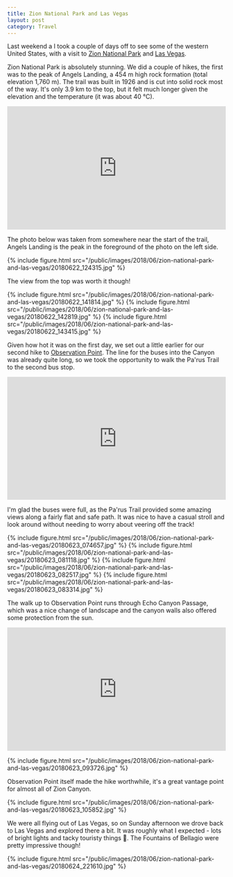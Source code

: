 ```yaml
---
title: Zion National Park and Las Vegas
layout: post
category: Travel
---
```


<style>.embed-container { position: relative; padding-bottom: 56.25%; height: 0; overflow: hidden; max-width: 100%; } .embed-container iframe, .embed-container object, .embed-container embed { position: absolute; top: 0; left: 0; width: 100%; height: 100%; }</style>

Last weekend a I took a couple of days off to see some of the western United
States, with a visit to [Zion National
Park](https://en.wikipedia.org/wiki/Zion_National_Park) and [Las
Vegas](https://en.wikipedia.org/wiki/Las_Vegas).

Zion National Park is absolutely stunning. We did a couple of hikes, the first
was to the peak of Angels Landing, a 454 m high rock formation (total elevation
1,760 m). The trail was built in 1926 and is cut into solid rock most of the
way. It's only 3.9 km to the top, but it felt much longer given the elevation
and the temperature (it was about 40 °C).

<div class='embed-container'>
  <iframe
    frameborder='0'
    allowtransparency='true'
    scrolling='no'
    src='https://www.strava.com/activities/1657750517/embed/9db6088168e13072810be6087f41781930c9bd25'>
  </iframe>
</div>

The photo below was taken from somewhere near the start of the trail, Angels
Landing is the peak in the foreground of the photo on the left side.

{% include figure.html src="/public/images/2018/06/zion-national-park-and-las-vegas/20180622_124315.jpg" %}

The view from the top was worth it though!

{% include figure.html src="/public/images/2018/06/zion-national-park-and-las-vegas/20180622_141814.jpg" %}
{% include figure.html src="/public/images/2018/06/zion-national-park-and-las-vegas/20180622_142819.jpg" %}
{% include figure.html src="/public/images/2018/06/zion-national-park-and-las-vegas/20180622_143415.jpg" %}

Given how hot it was on the first day, we set out a little earlier for our
second hike to [Observation
Point](https://utah.com/hiking/zion-national-park/observation-point-trail). The
line for the buses into the Canyon was already quite long, so we took the
opportunity to walk the Pa'rus Trail to the second bus stop.


<div class='embed-container'>
  <iframe
    frameborder='0'
    allowfullscreen
    src="https://www.google.com/maps/embed/v1/directions?key=AIzaSyD6cA8LWv7uQJ1xjY-0JRY5EUZmYQ4c5tM&mode=walking&maptype=satellite&waypoints=37.206516,-112.979377|37.212537,-112.976610&origin=37.2018188,-112.9867853&destination=37.2181360,-112.9740688">
  </iframe>
</div>

<p></p>

I'm glad the buses were full, as the Pa'rus Trail provided some amazing views
along a fairly flat and safe path. It was nice to have a casual stroll and look
around without needing to worry about veering off the track!

{% include figure.html src="/public/images/2018/06/zion-national-park-and-las-vegas/20180623_074657.jpg" %}
{% include figure.html src="/public/images/2018/06/zion-national-park-and-las-vegas/20180623_081118.jpg" %}
{% include figure.html src="/public/images/2018/06/zion-national-park-and-las-vegas/20180623_082517.jpg" %}
{% include figure.html src="/public/images/2018/06/zion-national-park-and-las-vegas/20180623_083314.jpg" %}

The walk up to Observation Point runs through Echo Canyon Passage, which was a
nice change of landscape and the canyon walls also offered some protection from
the sun.


<div class='embed-container'>
  <iframe
    frameborder='0'
    allowtransparency='true'
    scrolling='no'
    src='https://www.strava.com/activities/1657750209/embed/fecc7c4af20cb5f69ef4773f137cab65032c7ab9'>
  </iframe>
</div>


{% include figure.html src="/public/images/2018/06/zion-national-park-and-las-vegas/20180623_093726.jpg" %}

Observation Point itself made the hike worthwhile, it's a great vantage point
for almost all of Zion Canyon.

{% include figure.html src="/public/images/2018/06/zion-national-park-and-las-vegas/20180623_105852.jpg" %}

We were all flying out of Las Vegas, so on Sunday afternoon we drove back to
Las Vegas and explored there a bit. It was roughly what I expected - lots of
bright lights and tacky touristy things 🤣. The Fountains of Bellagio were
pretty impressive though!

{% include figure.html src="/public/images/2018/06/zion-national-park-and-las-vegas/20180624_221610.jpg" %}
